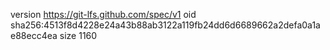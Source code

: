 version https://git-lfs.github.com/spec/v1
oid sha256:4513f8d4228e24a43b88ab3122a119fb24dd6d6689662a2defa0a1ae88ecc4ea
size 1160
